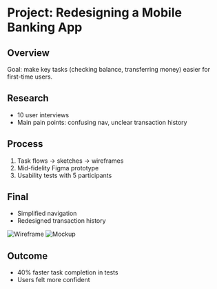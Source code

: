 # Project: Redesigning a Mobile Banking App

## Overview
Goal: make key tasks (checking balance, transferring money) easier for first-time users.

## Research
- 10 user interviews
- Main pain points: confusing nav, unclear transaction history

## Process
1. Task flows → sketches → wireframes
2. Mid-fidelity Figma prototype
3. Usability tests with 5 participants

## Final
- Simplified navigation
- Redesigned transaction history

![Wireframe](./images/wireframe.png)
![Mockup](./images/final-mockup.png)

## Outcome
- 40% faster task completion in tests
- Users felt more confident
